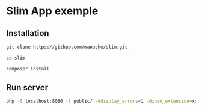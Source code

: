 # Slim App exemple

## Installation

```bash
git clone https://github.com/maouche/slim.git
```

```bash
cd slim
```

```bash
composer install
```

## Run server

```bash
php -S localhost:8080 -t public/ -ddisplay_errors=1 -dzned_extension=xdebug.so
```